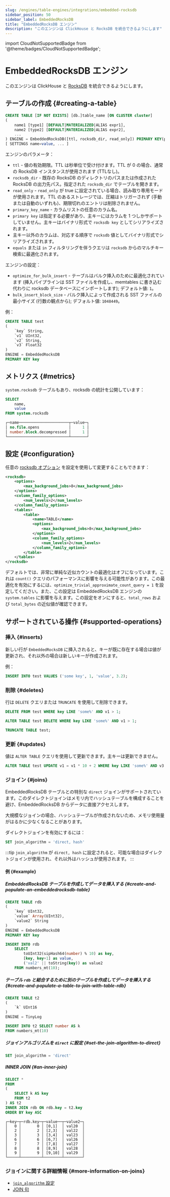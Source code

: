 ```yaml
---
slug: /engines/table-engines/integrations/embedded-rocksdb
sidebar_position: 50
sidebar_label: EmbeddedRocksDB
title: "EmbeddedRocksDB エンジン"
description: "このエンジンは ClickHouse と RocksDB を統合できるようにします"
---
```


import CloudNotSupportedBadge from '@theme/badges/CloudNotSupportedBadge';


# EmbeddedRocksDB エンジン

<CloudNotSupportedBadge />

このエンジンは ClickHouse と [RocksDB](http://rocksdb.org/) を統合できるようにします。

## テーブルの作成 {#creating-a-table}

``` sql
CREATE TABLE [IF NOT EXISTS] [db.]table_name [ON CLUSTER cluster]
(
    name1 [type1] [DEFAULT|MATERIALIZED|ALIAS expr1],
    name2 [type2] [DEFAULT|MATERIALIZED|ALIAS expr2],
    ...
) ENGINE = EmbeddedRocksDB([ttl, rocksdb_dir, read_only]) PRIMARY KEY(primary_key_name)
[ SETTINGS name=value, ... ]
```

エンジンのパラメータ：

- `ttl` - 値の有効期限。TTL は秒単位で受け付けます。TTL が 0 の場合、通常の RocksDB インスタンスが使用されます (TTLなし)。
- `rocksdb_dir` - 既存の RocksDB のディレクトリのパスまたは作成された RocksDB の出力先パス。指定された `rocksdb_dir` でテーブルを開きます。
- `read_only` - `read_only` が true に設定されている場合、読み取り専用モードが使用されます。TTL のあるストレージでは、圧縮はトリガーされず (手動または自動のいずれも)、期限切れのエントリは削除されません。
- `primary_key_name` - カラムリストの任意のカラム名。
- `primary key` は指定する必要があり、主キーにはカラムを 1 つしかサポートしていません。主キーはバイナリ形式で `rocksdb key` としてシリアライズされます。
- 主キー以外のカラムは、対応する順序で `rocksdb` 値としてバイナリ形式でシリアライズされます。
- `equals` または `in` フィルタリングを伴うクエリは `rocksdb` からのマルチキー検索に最適化されます。

エンジンの設定：

- `optimize_for_bulk_insert` - テーブルはバルク挿入のために最適化されています (挿入パイプラインは SST ファイルを作成し、memtables に書き込む代わりに rocksdb データベースにインポートします); デフォルト値: `1`。
- `bulk_insert_block_size` - バルク挿入によって作成される SST ファイルの最小サイズ (行数の観点から); デフォルト値: `1048449`。

例：

``` sql
CREATE TABLE test
(
    `key` String,
    `v1` UInt32,
    `v2` String,
    `v3` Float32
)
ENGINE = EmbeddedRocksDB
PRIMARY KEY key
```

## メトリクス {#metrics}

`system.rocksdb` テーブルもあり、rocksdb の統計を公開しています：

```sql
SELECT
    name,
    value
FROM system.rocksdb

┌─name──────────────────────┬─value─┐
│ no.file.opens             │     1 │
│ number.block.decompressed │     1 │
└───────────────────────────┴───────┘
```

## 設定 {#configuration}

任意の [rocksdb オプション](https://github.com/facebook/rocksdb/wiki/Option-String-and-Option-Map) を設定を使用して変更することもできます：

```xml
<rocksdb>
    <options>
        <max_background_jobs>8</max_background_jobs>
    </options>
    <column_family_options>
        <num_levels>2</num_levels>
    </column_family_options>
    <tables>
        <table>
            <name>TABLE</name>
            <options>
                <max_background_jobs>8</max_background_jobs>
            </options>
            <column_family_options>
                <num_levels>2</num_levels>
            </column_family_options>
        </table>
    </tables>
</rocksdb>
```

デフォルトでは、非常に単純な近似カウントの最適化はオフになっています。これは `count()` クエリのパフォーマンスに影響を与える可能性があります。この最適化を有効にするには、`optimize_trivial_approximate_count_query = 1` を設定してください。また、この設定は EmbeddedRocksDB エンジンの `system.tables` に影響を与えます。この設定をオンにすると、`total_rows` および `total_bytes` の近似値が確認できます。

## サポートされている操作 {#supported-operations}

### 挿入 {#inserts}

新しい行が `EmbeddedRocksDB` に挿入されると、キーが既に存在する場合は値が更新され、それ以外の場合は新しいキーが作成されます。

例：

```sql
INSERT INTO test VALUES ('some key', 1, 'value', 3.2);
```

### 削除 {#deletes}

行は `DELETE` クエリまたは `TRUNCATE` を使用して削除できます。

```sql
DELETE FROM test WHERE key LIKE 'some%' AND v1 > 1;
```

```sql
ALTER TABLE test DELETE WHERE key LIKE 'some%' AND v1 > 1;
```

```sql
TRUNCATE TABLE test;
```

### 更新 {#updates}

値は `ALTER TABLE` クエリを使用して更新できます。主キーは更新できません。

```sql
ALTER TABLE test UPDATE v1 = v1 * 10 + 2 WHERE key LIKE 'some%' AND v3 > 3.1;
```

### ジョイン {#joins}

EmbeddedRocksDB テーブルとの特別な `direct` ジョインがサポートされています。このダイレクトジョインはメモリ内でハッシュテーブルを構成することを避け、EmbeddedRocksDB からデータに直接アクセスします。

大規模なジョインの場合、ハッシュテーブルが作成されないため、メモリ使用量がはるかに少なくなることがあります。

ダイレクトジョインを有効にするには：
```sql
SET join_algorithm = 'direct, hash'
```

:::tip
`join_algorithm` が `direct, hash` に設定されると、可能な場合はダイレクトジョインが使用され、それ以外はハッシュが使用されます。
:::

#### 例 {#example}

##### EmbeddedRocksDB テーブルを作成してデータを挿入する {#create-and-populate-an-embeddedrocksdb-table}
```sql
CREATE TABLE rdb
(
    `key` UInt32,
    `value` Array(UInt32),
    `value2` String
)
ENGINE = EmbeddedRocksDB
PRIMARY KEY key
```

```sql
INSERT INTO rdb
    SELECT
        toUInt32(sipHash64(number) % 10) as key,
        [key, key+1] as value,
        ('val2' || toString(key)) as value2
    FROM numbers_mt(10);
```

##### テーブル `rdb` と結合するために別のテーブルを作成してデータを挿入する {#create-and-populate-a-table-to-join-with-table-rdb}

```sql
CREATE TABLE t2
(
    `k` UInt16
)
ENGINE = TinyLog
```

```sql
INSERT INTO t2 SELECT number AS k
FROM numbers_mt(10)
```

##### ジョインアルゴリズムを `direct` に設定 {#set-the-join-algorithm-to-direct}

```sql
SET join_algorithm = 'direct'
```

##### INNER JOIN {#an-inner-join}
```sql
SELECT *
FROM
(
    SELECT k AS key
    FROM t2
) AS t2
INNER JOIN rdb ON rdb.key = t2.key
ORDER BY key ASC
```
```response
┌─key─┬─rdb.key─┬─value──┬─value2─┐
│   0 │       0 │ [0,1]  │ val20  │
│   2 │       2 │ [2,3]  │ val22  │
│   3 │       3 │ [3,4]  │ val23  │
│   6 │       6 │ [6,7]  │ val26  │
│   7 │       7 │ [7,8]  │ val27  │
│   8 │       8 │ [8,9]  │ val28  │
│   9 │       9 │ [9,10] │ val29  │
└─────┴─────────┴────────┴────────┘
```

### ジョインに関する詳細情報 {#more-information-on-joins}
- [`join_algorithm` 設定](/operations/settings/settings.md#join_algorithm)
- [JOIN 句](/sql-reference/statements/select/join.md)
